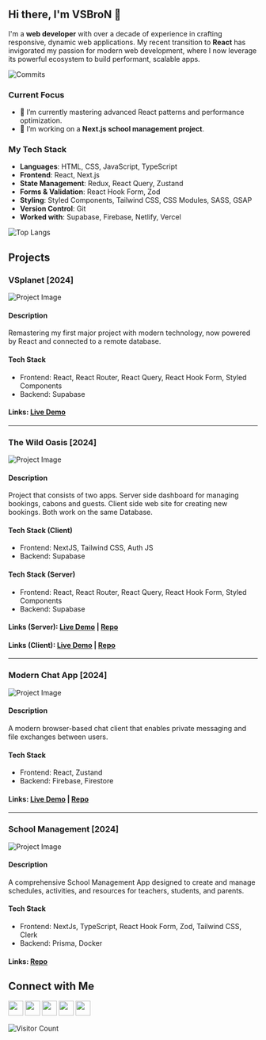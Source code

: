 ## Hi there, I'm VSBroN 👋

I'm a **web developer** with over a decade of experience in crafting responsive, dynamic web applications. My recent transition to **React** has invigorated my passion for modern web development, where I now leverage its powerful ecosystem to build performant, scalable apps.

![Commits](https://github-profile-trophy.vercel.app/?username=vsbron&title=Commit&theme=tokyonight)

### Current Focus
- 🌱 I’m currently mastering advanced React patterns and performance optimization.
- 🔭 I’m working on a **Next.js school management project**.

### My Tech Stack
- **Languages**: HTML, CSS, JavaScript, TypeScript
- **Frontend**: React, Next.js
- **State Management**: Redux, React Query, Zustand
- **Forms & Validation**: React Hook Form, Zod
- **Styling**: Styled Components, Tailwind CSS, CSS Modules, SASS, GSAP
- **Version Control**: Git
- **Worked with**: Supabase, Firebase, Netlify, Vercel

![Top Langs](https://github-readme-stats.vercel.app/api/top-langs/?username=vsbron&layout=compact&theme=gotham)

## Projects 

### VSplanet [2024]
![Project Image](https://i.ibb.co/R3Ct5JP/vsplanet-preview.png)
#### Description
Remastering my first major project with modern technology, now powered by React and connected to a remote database.

#### Tech Stack
- Frontend: React, React Router, React Query, React Hook Form, Styled Components
- Backend: Supabase

#### Links: [Live Demo](https://vsplanet.netlify.app)
---------------------------------------
### The Wild Oasis [2024]
![Project Image](https://i.ibb.co/ssNB3nB/the-wild-oasis-preview.png)

#### Description
Project that consists of two apps. Server side dashboard for managing bookings, cabons and guests. Client side web site for creating new bookings. Both work on the same Database.

#### Tech Stack (Client)
- Frontend: NextJS, Tailwind CSS, Auth JS
- Backend: Supabase

#### Tech Stack (Server)
- Frontend: React, React Router, React Query, React Hook Form, Styled Components
- Backend: Supabase

#### Links (Server): [Live Demo](https://vsbron-course-react2024-wild-oasis.vercel.app/) | [Repo](https://github.com/vsbron/course-react2024-the-wild-oasis)
#### Links (Client): [Live Demo](https://vsbron-course-nextjs2024-wild-oasis.vercel.app/) | [Repo](https://github.com/vsbron/course-nextJs2024-the-wild-oasis)
---------------------------------------
### Modern Chat App [2024]
![Project Image](https://i.ibb.co/GJ04pyx/modern-chat-app-preview.png)

#### Description
A modern browser-based chat client that enables private messaging and file exchanges between users.

#### Tech Stack 
- Frontend: React, Zustand
- Backend: Firebase, Firestore

#### Links: [Live Demo](https://vsbron-react2024-modern-chat-app.netlify.app/) | [Repo](https://github.com/vsbron/react2024-modern-chat-app)

---------------------------------------
### School Management [2024]
![Project Image](https://i.ibb.co/12DydMN/school-management.png)


#### Description
A comprehensive School Management App designed to create and manage schedules, activities, and resources for teachers, students, and parents.

#### Tech Stack 
- Frontend: NextJs, TypeScript, React Hook Form, Zod, Tailwind CSS, Clerk
- Backend: Prisma, Docker

#### Links: [Repo](https://github.com/vsbron/nextJs2024-school-management)

## Connect with Me
<p align="left">
  <a href="https://discord.com/users/vsbron"><img src="https://i.ibb.co/880xJx1/discord.png" height="30" width="30" /></a>
  <a href="https://instagram.com/vsbron"><img src="https://i.ibb.co/BzLPXmL/instagram.png" height="30" width="30" /></a>
  <a href="https://www.linkedin.com/in/vsbron/"><img src="https://i.ibb.co/94wr4Lc/linkedin.png" height="30" width="30" /></a>
  <a href="https://www.reddit.com/user/VSBroN/"><img src="https://i.ibb.co/wS5xmPv/reddit.png" height="30" width="30" /></a>
  <a href="https://t.me/vsbron"><img src="https://i.ibb.co/4S4g8D5/telegram.png" height="30" width="30" /></a>
</p>

![Visitor Count](https://komarev.com/ghpvc/?username=vsbron&color=blue)

